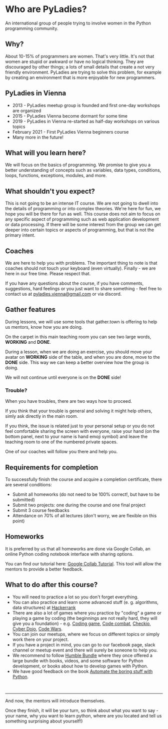 # Who are PyLadies?

An international group of people trying to involve women in the Python programming community.

## Why?

About 10-15% of programmers are women. That's very little. It's not that women are stupid or 
awkward or have no logical thinking. They are discouraged by other things; 
a lots of small details that create a not very friendly environment. 
PyLadies are trying to solve this problem, for example by creating an environment 
that is more enjoyable for new programmers.

## PyLadies in Vienna

 * 2013 - PyLadies meetup group is founded and first one-day workshops are organized
 * 2015 - PyLadies Vienna become dormant for some time
 * 2019 - PyLadies in Vienna re-started as half-day workshops on various topics
 * February 2021 - First PyLadies Vienna beginners course
 * Many more in the future!
 
## What will you learn here?

We will focus on the basics of programming. We promise to give you a better understanding of concepts such as variables, data types, conditions, loops, functions, exceptions, modules, and more.

## What shouldn't you expect?

This is not going to be an intense IT course. We are not going to dwell into the details of programming or into complex theories. We're here for fun, we hope you will be there for fun as well. This course does not aim to focus on any specific aspect of programming such as web application development or data processing. If there will be some interest from the group we can get deeper into certain topics or aspects of programming, but that is not the primary intent.

## Coaches

We are here to help you with problems. The important thing to note is that coaches should not touch your keyboard (even virtually). Finally - we are here in our free time. Please respect that. 

If you have any questions about the course, if you have comments, suggestions, hard feelings or you just want to share something - feel free to contact us at pyladies.vienna@gmail.com or via discord.

## Gather features

During lessons, we will use some tools that gather.town is offering to help us mentors, know how you are doing.

On the carpet in this main teaching room you can see two large words, **WORKING** and **DONE**.

During a lesson, when we are doing an exercise, you should move your avatar on **WORKING** side of the table, and when you are done, move to the **DONE** side. This way we can keep a better overview how the group is doing.

We will not continue until everyone is on the **DONE** side!

### Trouble?

When you have troubles, there are two ways how to proceed.

If you think that your trouble is general and solving it might help others, simly ask directly in the main room.

If you think, the issue is related just to your personal setup or you do not feel comfortable sharing the screen with everyone, raise your hand (on the bottom panel, next to your name is hand emoji symbol) and leave the teaching room to one of the numbered private spaces.

One of our coaches will follow you there and help you.

## Requirements for completion

To successfully finish the course and acquire a completion certificate, there are several conditions:

- Submit all homeworks (do not need to be 100% correct!, but have to be submitted)
- Submit two projects: one during the course and one final project
- Submit 3 course feedbacks
- Attendance on 70% of all lectures (don't worry, we are flexible on this point)


## Homeworks

It is preferred by us that all homeworks are done via Google Collab, an online Python coding notebook interface with sharing options.

You can find our tutorial here: [Google Collab Tutorial](//drive.google.com/file/d/1KPlvbwGpIe8HQVkancKk6wuTwhV5VkRc/view).
This tool will allow the mentors to provide a better feedback.

## What to do after this course?

* You will need to practice a lot so you don't forget everything.
* You can also practice and learn some advanced stuff (e. g. algorithms, data structures) 
at [Hackerrank](https://www.hackerrank.com/dashboard)
* There are also a lot of games where you practice by "coding" a game or playing a game by coding (the beginnings are
not really hard, they will give you a foundation) - e.g. [Coding game](https://www.codingame.com/start), [Code combat](https://codecombat.com/), [Checkio](https://checkio.org/), [Cyber Dojo](http://www.cyber-dojo.org/), [Code Wars](https://www.codewars.com/).
* You can join our meetups, where we focus on different topics or simply work there on your project.
* If you have a project in mind, you can go to our facebook page, slack channel or meetup event and there will surely be soneone to help you.
* We recommend to follow [Humble Bundle](https://www.humblebundle.com/) where they once offered a large bundle with books, videos, and some software for Python development, or books about how to develop games with Python.
* We have good feedback on the book [Automate the boring stuff with Python](https://automatetheboringstuff.com/).
<br>
<hr>
And now, the mentors will introduce themselves.

Once they finish, it will be your turn, so  think about what you want to say -
your name, why you want to learn python, where are you located and tell us something surprising about yourself!)
